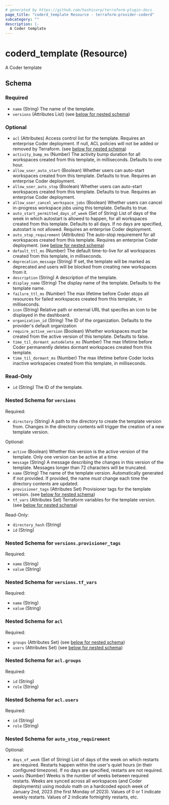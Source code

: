 ```yaml
---
# generated by https://github.com/hashicorp/terraform-plugin-docs
page_title: "coderd_template Resource - terraform-provider-coderd"
subcategory: ""
description: |-
  A Coder template
---
```


# coderd_template (Resource)

A Coder template



<!-- schema generated by tfplugindocs -->
## Schema

### Required

- `name` (String) The name of the template.
- `versions` (Attributes List) (see [below for nested schema](#nestedatt--versions))

### Optional

- `acl` (Attributes) Access control list for the template. Requires an enterprise Coder deployment. If null, ACL policies will not be added or removed by Terraform. (see [below for nested schema](#nestedatt--acl))
- `activity_bump_ms` (Number) The activity bump duration for all workspaces created from this template, in milliseconds. Defaults to one hour.
- `allow_user_auto_start` (Boolean) Whether users can auto-start workspaces created from this template. Defaults to true. Requires an enterprise Coder deployment.
- `allow_user_auto_stop` (Boolean) Whether users can auto-start workspaces created from this template. Defaults to true. Requires an enterprise Coder deployment.
- `allow_user_cancel_workspace_jobs` (Boolean) Whether users can cancel in-progress workspace jobs using this template. Defaults to true.
- `auto_start_permitted_days_of_week` (Set of String) List of days of the week in which autostart is allowed to happen, for all workspaces created from this template. Defaults to all days. If no days are specified, autostart is not allowed. Requires an enterprise Coder deployment.
- `auto_stop_requirement` (Attributes) The auto-stop requirement for all workspaces created from this template. Requires an enterprise Coder deployment. (see [below for nested schema](#nestedatt--auto_stop_requirement))
- `default_ttl_ms` (Number) The default time-to-live for all workspaces created from this template, in milliseconds.
- `deprecation_message` (String) If set, the template will be marked as deprecated and users will be blocked from creating new workspaces from it.
- `description` (String) A description of the template.
- `display_name` (String) The display name of the template. Defaults to the template name.
- `failure_ttl_ms` (Number) The max lifetime before Coder stops all resources for failed workspaces created from this template, in milliseconds.
- `icon` (String) Relative path or external URL that specifes an icon to be displayed in the dashboard.
- `organization_id` (String) The ID of the organization. Defaults to the provider's default organization
- `require_active_version` (Boolean) Whether workspaces must be created from the active version of this template. Defaults to false.
- `time_til_dormant_autodelete_ms` (Number) The max lifetime before Coder permanently deletes dormant workspaces created from this template.
- `time_til_dormant_ms` (Number) The max lifetime before Coder locks inactive workspaces created from this template, in milliseconds.

### Read-Only

- `id` (String) The ID of the template.

<a id="nestedatt--versions"></a>
### Nested Schema for `versions`

Required:

- `directory` (String) A path to the directory to create the template version from. Changes in the directory contents will trigger the creation of a new template version.

Optional:

- `active` (Boolean) Whether this version is the active version of the template. Only one version can be active at a time.
- `message` (String) A message describing the changes in this version of the template. Messages longer than 72 characters will be truncated.
- `name` (String) The name of the template version. Automatically generated if not provided. If provided, the name *must* change each time the directory contents are updated.
- `provisioner_tags` (Attributes Set) Provisioner tags for the template version. (see [below for nested schema](#nestedatt--versions--provisioner_tags))
- `tf_vars` (Attributes Set) Terraform variables for the template version. (see [below for nested schema](#nestedatt--versions--tf_vars))

Read-Only:

- `directory_hash` (String)
- `id` (String)

<a id="nestedatt--versions--provisioner_tags"></a>
### Nested Schema for `versions.provisioner_tags`

Required:

- `name` (String)
- `value` (String)


<a id="nestedatt--versions--tf_vars"></a>
### Nested Schema for `versions.tf_vars`

Required:

- `name` (String)
- `value` (String)



<a id="nestedatt--acl"></a>
### Nested Schema for `acl`

Required:

- `groups` (Attributes Set) (see [below for nested schema](#nestedatt--acl--groups))
- `users` (Attributes Set) (see [below for nested schema](#nestedatt--acl--users))

<a id="nestedatt--acl--groups"></a>
### Nested Schema for `acl.groups`

Required:

- `id` (String)
- `role` (String)


<a id="nestedatt--acl--users"></a>
### Nested Schema for `acl.users`

Required:

- `id` (String)
- `role` (String)



<a id="nestedatt--auto_stop_requirement"></a>
### Nested Schema for `auto_stop_requirement`

Optional:

- `days_of_week` (Set of String) List of days of the week on which restarts are required. Restarts happen within the user's quiet hours (in their configured timezone). If no days are specified, restarts are not required.
- `weeks` (Number) Weeks is the number of weeks between required restarts. Weeks are synced across all workspaces (and Coder deployments) using modulo math on a hardcoded epoch week of January 2nd, 2023 (the first Monday of 2023). Values of 0 or 1 indicate weekly restarts. Values of 2 indicate fortnightly restarts, etc.
